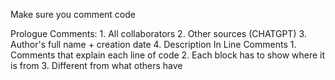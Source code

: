 Make sure you comment code

Prologue Comments:
    1. All collaborators
    2. Other sources (CHATGPT)
    3. Author's full name + creation date
    4. Description
In Line Comments
    1. Comments that explain each line of code
    2. Each block has to show where it is from
    3. Different from what others have


